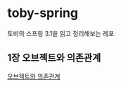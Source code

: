# toby-spring
토비의 스프링 3.1을 읽고 정리해보는 레포

## 1장 오브젝트와 의존관계

[오브젝트와 의존관계](/docs/ch1-object-and-dependency/object-and-dependency.md)

